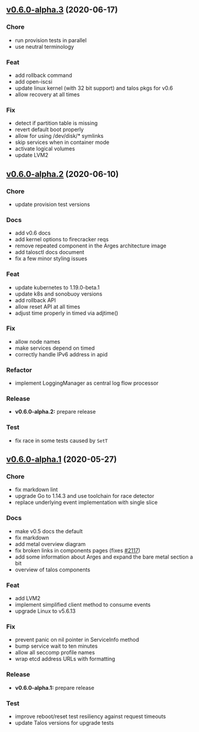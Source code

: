 <a name="v0.6.0-alpha.3"></a>

## [v0.6.0-alpha.3](https://github.com/talos-systems/talos/compare/v0.6.0-alpha.2...v0.6.0-alpha.3) (2020-06-17)

### Chore

- run provision tests in parallel
- use neutral terminology

### Feat

- add rollback command
- add open-iscsi
- update linux kernel (with 32 bit support) and talos pkgs for v0.6
- allow recovery at all times

### Fix

- detect if partition table is missing
- revert default boot properly
- allow for using /dev/disk/\* symlinks
- skip services when in container mode
- activate logical volumes
- update LVM2

<a name="v0.6.0-alpha.2"></a>

## [v0.6.0-alpha.2](https://github.com/talos-systems/talos/compare/v0.6.0-alpha.1...v0.6.0-alpha.2) (2020-06-10)

### Chore

- update provision test versions

### Docs

- add v0.6 docs
- add kernel options to firecracker reqs
- remove repeated component in the Arges architecture image
- add talosctl docs document
- fix a few minor styling issues

### Feat

- update kubernetes to 1.19.0-beta.1
- update k8s and sonobuoy versions
- add rollback API
- allow reset API at all times
- adjust time properly in timed via adjtime()

### Fix

- allow node names
- make services depend on timed
- correctly handle IPv6 address in apid

### Refactor

- implement LoggingManager as central log flow processor

### Release

- **v0.6.0-alpha.2:** prepare release

### Test

- fix race in some tests caused by `SetT`

<a name="v0.6.0-alpha.1"></a>

## [v0.6.0-alpha.1](https://github.com/talos-systems/talos/compare/v0.6.0-alpha.0...v0.6.0-alpha.1) (2020-05-27)

### Chore

- fix markdown lint
- upgrade Go to 1.14.3 and use toolchain for race detector
- replace underlying event implementation with single slice

### Docs

- make v0.5 docs the default
- fix markdown
- add metal overview diagram
- fix broken links in components pages (fixes [#2117](https://github.com/talos-systems/talos/issues/2117))
- add some information about Arges and expand the bare metal section a bit
- overview of talos components

### Feat

- add LVM2
- implement simplified client method to consume events
- upgrade Linux to v5.6.13

### Fix

- prevent panic on nil pointer in ServiceInfo method
- bump service wait to ten minutes
- allow all seccomp profile names
- wrap etcd address URLs with formatting

### Release

- **v0.6.0-alpha.1:** prepare release

### Test

- improve reboot/reset test resiliency against request timeouts
- update Talos versions for upgrade tests
